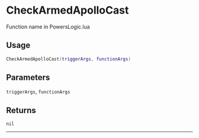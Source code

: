 # CheckArmedApolloCast
Function name in PowersLogic.lua
## Usage
```lua
CheckArmedApolloCast(triggerArgs, functionArgs)
```
## Parameters
`triggerArgs`, `functionArgs`
## Returns
`nil`

---